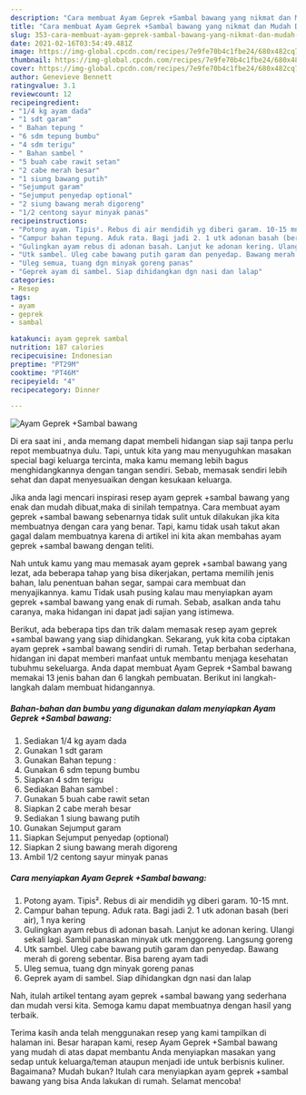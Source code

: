 ```yaml
---
description: "Cara membuat Ayam Geprek +Sambal bawang yang nikmat dan Mudah Dibuat"
title: "Cara membuat Ayam Geprek +Sambal bawang yang nikmat dan Mudah Dibuat"
slug: 353-cara-membuat-ayam-geprek-sambal-bawang-yang-nikmat-dan-mudah-dibuat
date: 2021-02-16T03:54:49.481Z
image: https://img-global.cpcdn.com/recipes/7e9fe70b4c1fbe24/680x482cq70/ayam-geprek-sambal-bawang-foto-resep-utama.jpg
thumbnail: https://img-global.cpcdn.com/recipes/7e9fe70b4c1fbe24/680x482cq70/ayam-geprek-sambal-bawang-foto-resep-utama.jpg
cover: https://img-global.cpcdn.com/recipes/7e9fe70b4c1fbe24/680x482cq70/ayam-geprek-sambal-bawang-foto-resep-utama.jpg
author: Genevieve Bennett
ratingvalue: 3.1
reviewcount: 12
recipeingredient:
- "1/4 kg ayam dada"
- "1 sdt garam"
- " Bahan tepung "
- "6 sdm tepung bumbu"
- "4 sdm terigu"
- " Bahan sambel "
- "5 buah cabe rawit setan"
- "2 cabe merah besar"
- "1 siung bawang putih"
- "Sejumput garam"
- "Sejumput penyedap optional"
- "2 siung bawang merah digoreng"
- "1/2 centong sayur minyak panas"
recipeinstructions:
- "Potong ayam. Tipis². Rebus di air mendidih yg diberi garam. 10-15 mnt."
- "Campur bahan tepung. Aduk rata. Bagi jadi 2. 1 utk adonan basah (beri air), 1 nya kering"
- "Gulingkan ayam rebus di adonan basah. Lanjut ke adonan kering. Ulangi sekali lagi. Sambil panaskan minyak utk menggoreng. Langsung goreng"
- "Utk sambel. Uleg cabe bawang putih garam dan penyedap. Bawang merah di goreng sebentar. Bisa bareng ayam tadi"
- "Uleg semua, tuang dgn minyak goreng panas"
- "Geprek ayam di sambel. Siap dihidangkan dgn nasi dan lalap"
categories:
- Resep
tags:
- ayam
- geprek
- sambal

katakunci: ayam geprek sambal 
nutrition: 187 calories
recipecuisine: Indonesian
preptime: "PT29M"
cooktime: "PT46M"
recipeyield: "4"
recipecategory: Dinner

---
```



![Ayam Geprek +Sambal bawang](https://img-global.cpcdn.com/recipes/7e9fe70b4c1fbe24/680x482cq70/ayam-geprek-sambal-bawang-foto-resep-utama.jpg)

Di era  saat ini , anda memang dapat membeli hidangan siap saji tanpa perlu repot membuatnya dulu. Tapi, untuk kita yang mau menyuguhkan masakan special bagi keluarga tercinta, maka kamu memang lebih bagus menghidangkannya dengan tangan sendiri. Sebab, memasak sendiri lebih sehat dan dapat menyesuaikan dengan kesukaan keluarga.

Jika anda lagi mencari inspirasi resep ayam geprek +sambal bawang yang enak dan mudah dibuat,maka di sinilah tempatnya. Cara membuat ayam geprek +sambal bawang  sebenarnya tidak sulit untuk dilakukan jika kita membuatnya dengan cara yang benar. Tapi, kamu tidak usah takut akan gagal dalam membuatnya 
karena di artikel ini kita akan membahas ayam geprek +sambal bawang dengan teliti.  



Nah untuk kamu yang mau memasak ayam geprek +sambal bawang yang lezat, ada beberapa tahap yang bisa dikerjakan, pertama memilih jenis bahan, lalu penentuan bahan segar, sampai cara membuat dan menyajikannya. kamu Tidak usah pusing kalau mau menyiapkan ayam geprek +sambal bawang yang enak di rumah. Sebab, asalkan anda  tahu caranya, maka hidangan ini dapat jadi sajian yang istimewa.

Berikut, ada beberapa tips dan trik dalam memasak resep ayam geprek +sambal bawang yang siap dihidangkan. Sekarang, yuk kita coba ciptakan ayam geprek +sambal bawang sendiri di rumah. Tetap berbahan sederhana, hidangan ini dapat memberi manfaat untuk membantu menjaga kesehatan tubuhmu sekeluarga. Anda dapat membuat Ayam Geprek +Sambal bawang memakai 13 jenis bahan dan 6 langkah pembuatan. Berikut ini langkah-langkah dalam membuat hidangannya.

<!--inarticleads1-->

##### Bahan-bahan dan bumbu yang digunakan dalam menyiapkan Ayam Geprek +Sambal bawang:

1. Sediakan 1/4 kg ayam dada
1. Gunakan 1 sdt garam
1. Gunakan  Bahan tepung :
1. Gunakan 6 sdm tepung bumbu
1. Siapkan 4 sdm terigu
1. Sediakan  Bahan sambel :
1. Gunakan 5 buah cabe rawit setan
1. Siapkan 2 cabe merah besar
1. Sediakan 1 siung bawang putih
1. Gunakan Sejumput garam
1. Siapkan Sejumput penyedap (optional)
1. Siapkan 2 siung bawang merah digoreng
1. Ambil 1/2 centong sayur minyak panas




<!--inarticleads2-->

##### Cara menyiapkan Ayam Geprek +Sambal bawang:

1. Potong ayam. Tipis². Rebus di air mendidih yg diberi garam. 10-15 mnt.
1. Campur bahan tepung. Aduk rata. Bagi jadi 2. 1 utk adonan basah (beri air), 1 nya kering
1. Gulingkan ayam rebus di adonan basah. Lanjut ke adonan kering. Ulangi sekali lagi. Sambil panaskan minyak utk menggoreng. Langsung goreng
1. Utk sambel. Uleg cabe bawang putih garam dan penyedap. Bawang merah di goreng sebentar. Bisa bareng ayam tadi
1. Uleg semua, tuang dgn minyak goreng panas
1. Geprek ayam di sambel. Siap dihidangkan dgn nasi dan lalap




Nah, itulah artikel tentang  ayam geprek +sambal bawang  yang sederhana dan mudah versi kita. Semoga kamu dapat membuatnya dengan hasil yang terbaik. 

Terima kasih anda telah menggunakan resep yang kami tampilkan di halaman ini. Besar harapan kami, resep  Ayam Geprek +Sambal bawang yang mudah di atas dapat membantu Anda menyiapkan masakan yang sedap untuk keluarga/teman ataupun menjadi ide untuk berbisnis kuliner. Bagaimana? Mudah bukan? Itulah cara menyiapkan ayam geprek +sambal bawang yang bisa Anda lakukan di rumah. Selamat mencoba!

